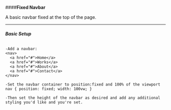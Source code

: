 ####__Fixed Navbar__

A basic navbar fixed at the top of the page. 


------






###### __Basic Setup__
```
-Add a navbar:
<nav>
  <a href="#">Home</a>
  <a href="#">Works</a>
  <a href="#">About</a>
  <a href="#">Contact</a>
</nav>

-Set the navbar container to position:fixed and 100% of the viewport
nav { position: fixed; width: 100vw; }

-Then set the height of the navbar as desired and add any additional styling you'd like and you're set. 
